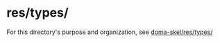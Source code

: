 # res/types/

For this directory's purpose and organization, see [doma-skel/res/types/](https://github.com/rajive/doma-skel/blob/master/res/types/README.md)

